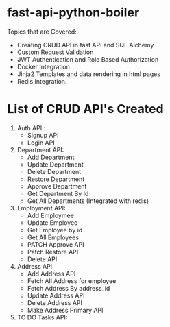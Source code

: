 # fast-api-python-boiler

Topics that are Covered:
- Creating CRUD API in fast API and SQL Alchemy
- Custom Request Validation
- JWT Authentication and Role Based Authorization
- Docker Integration
- Jinja2 Templates and data rendering in html pages
- Redis Integration.


# List of CRUD API's Created 
1. Auth API : 
   -  Signup API
   -  Login API
2. Department API:
   - Add Department
   - Update Department
   - Delete Department
   - Restore Department
   - Approve Department
   - Get Department By Id
   - Get All Departments (Integrated with redis)
3. Employment API:
   -  Add Employmee
   -  Update Employee
   -  Get Employee by id
   -  Get All Employees
   -  PATCH Approve API
   -  Patch Restore API
   -  Delete API
4. Address API:
   - Add Address API
   - Fetch All Address for employee
   - Fetch Address By  address_id
   - Update Address API
   - Delete Address API
   - Make Address Primary API
5. TO DO Tasks API:  